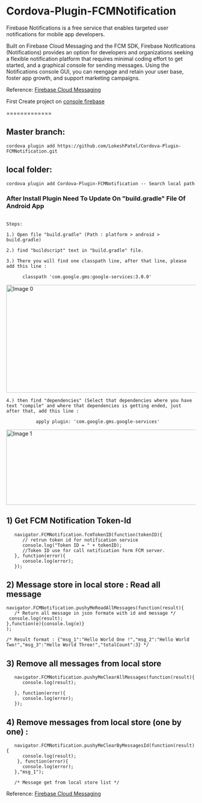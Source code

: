# Cordova-Plugin-FCMNotification

Firebase Notifications is a free service that enables targeted user notifications for mobile app developers.

Built on Firebase Cloud Messaging and the FCM SDK, Firebase Notifications (Notifications) provides an option for developers and organizations seeking a flexible notification platform that requires minimal coding effort to get started, and a graphical console for sending messages. Using the Notifications console GUI, you can reengage and retain your user base, foster app growth, and support marketing campaigns.

Reference: [Firebase Cloud Messaging](https://firebase.google.com/docs/notifications/)

First Create project on [console firebase](https://console.firebase.google.com/)

=============

## Master branch:

 ```
cordova plugin add https://github.com/LokeshPatel/Cordova-Plugin-FCMNotification.git
 ```
## local folder:

 ```
cordova plugin add Cordova-Plugin-FCMNotification -- Search local path

```

### After Install Plugin Need To Update On "build.gradle" File Of Android App
```

Steps:

1.) Open file "build.gradle" (Path : platform > android > build.gradle)

2.) find "buildscript" text in "build.gradle" file.

3.) There you will find one classpath line, after that line, please add this line :

      classpath 'com.google.gms:google-services:3.0.0'

```
<img src="https://dl.dropboxusercontent.com/s/sa0xmdh3b1e8b8j/1.png?dl=0" alt="Image 0" width="836" height="286">

```
4.) then find "dependencies" (Select that dependencies where you have text "compile" and where that dependencies is getting ended, just after that, add this line :

           apply plugin: 'com.google.gms.google-services'
```
<img src="https://dl.dropboxusercontent.com/s/nsqyjmpwx6kzniw/2.png?dl=0" alt="Image 1" width="800" height="200">

## 1) Get FCM Notification Token-Id
  ```
     navigator.FCMNotification.fcmTokenID(function(tokenID){
        // retrun token id for notification service
        console.log("Token ID = " + tokenID);
        //Token ID use for call notification form FCM server.
     }, function(error){
        console.log(error);
     });
```

## 2) Message store in local store : Read all message  
  ```
 navigator.FCMNotification.pushyMeReadAllMessages(function(result){
     /* Return all message in json formate with id and message */
   console.log(result);
 },function(e){console.log(e)}
 );

 /* Result format : {"msg_1":"Hello World One !","msg_2":"Hello World Two!","msg_3":"Hello World Three!","totalCount":3} */
```

## 3) Remove all messages from local store  
  ```
     navigator.FCMNotification.pushyMeClearAllMessages(function(result){
        console.log(result);

     }, function(error){
        console.log(error);
     });
```

## 4) Remove messages from local store (one by one) :
  ```
     navigator.FCMNotification.pushyMeClearByMessagesId(function(result){
        console.log(result);
      }, function(error){
        console.log(error);
     },"msg_1");
     
     /* Message get from local store list */
```

Reference: [Firebase Cloud Messaging](https://firebase.google.com/docs/notifications/)
